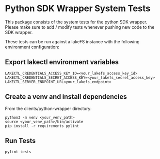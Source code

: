 # Python SDK Wrapper System Tests

This package consists of the system tests for the python SDK wrapper.
Please make sure to add / modify tests whenever pushing new code to the SDK wrapper.

These tests can be run against a lakeFS instance with the following environment configuration:

## Export lakectl environment variables
```
LAKECTL_CREDENTIALS_ACCESS_KEY_ID=<your_lakefs_access_key_id>
LAKECTL_CREDENTIALS_SECRET_ACCESS_KEY=<your_lakefs_secret_access_key>
LAKECTL_SERVER_ENDPOINT_URL<your_lakefs_endpoint>
```

## Create a venv and install dependencies

From the clients/python-wrapper directory:
```
python3 -m venv <your_venv_path>
source <your_venv_path>/bin/activate
pip install -r requirements pylint
```

## Run Tests
```
pylint tests
```
